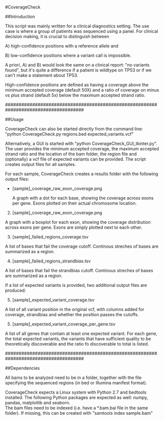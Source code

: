 #CoverageCheck

##Introduction

This script was mainly written for a clinical diagnostics setting. The use case is where a group of patients was sequenced using a panel. For clinical decision making, it is crucial to distinguish between 

A) high-confidence positions with a reference allele and

B) low-confidence positions where a variant call is impossible.

A priori, A) and B) would look the same on a clinical report: "no variants found", but it's quite a difference if a patient is wildtype on TP53 or if we can't make a statement about TP53.

High-confidence positions are defined as having a coverage above the minimum accepted coverage (default 50X) and a ratio of coverage on minus vs plus strand (default 5x)
below the maximum accepted strand ratio.

#####################################################################################

##Usage

CoverageCheck can also be started directly from the command line: "python CoverageCheck.py regions.bed expected_variants.vcf"

Alternatively, a GUI is started with "python CoverageCheck_GUI_tkinter.py". The user provides the minimum accepted coverage, the maximum accepted strand ratio and the location of the bam folder, the region file and (optionally) a vcf file of expected variants can be provided. The script creates output files for all samples.

For each sample, CoverageCheck creates a results folder with the following output files:
- [sample]_coverage_raw_exon_coverage.png

    A graph with a dot for each base, showing the coverage across exons per gene. Exons plotted on their actual chromosome location.

2. [sample]_coverage_raw_exon_coverage.png

A graph with a boxplot for each exon, showing the coverage distribution across exons per gene. Exons are simply plotted next to each other.

3. [sample]_failed_regions_coverage.tsv

A list of bases that fail the coverage cutoff. Continous streches of bases are summarized as a region. 

4. [sample]_failed_regions_strandbias.tsv

A list of bases that fail the strandbias cutoff. Continous streches of bases are summarized as a region. 

If a list of expected variants is provided, two additional output files are produced:

5. [sample]_expected_variant_coverage.tsv

A list of all variant position in the original vcf, with columns added for coverage, strandbias and whether the position passes the cutoffs.

5. [sample]_expected_variant_coverage_per_gene.tsv

A list of all genes that contain at least one expected variant. For each gene, the total expected variants, the variants that have sufficient quality to be theoretically discoverable and the ratio fo discoverable to total is listed.

#####################################################################################

##Dependencies

All bams to be analyzed need to be in a folder, together with the  file specifying the sequenced regions (in bed or Illumina manifest format). 

CoverageCheck expects a Linux system with Python 2.7 and bedtools installed. The following Python packages are expected as well: numpy, pandas, matplotlib and seaborn.  
The bam files need to be indexed (i.e. have a *.bam.bai file in the same folder). If missing, this can be created with "samtools index sample.bam"
